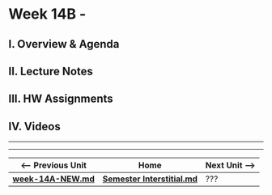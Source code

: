 # Week 14B - 

## I. Overview & Agenda

## II. Lecture Notes

## III. HW Assignments

## IV. Videos

<hr><hr>

| <-- Previous Unit | Home | Next Unit -->
| --- | --- | --- 
| [**week-14A-NEW.md**](week-14A-NEW.md)    |  [**Semester Interstitial.md**](interstitial.md) | ???
